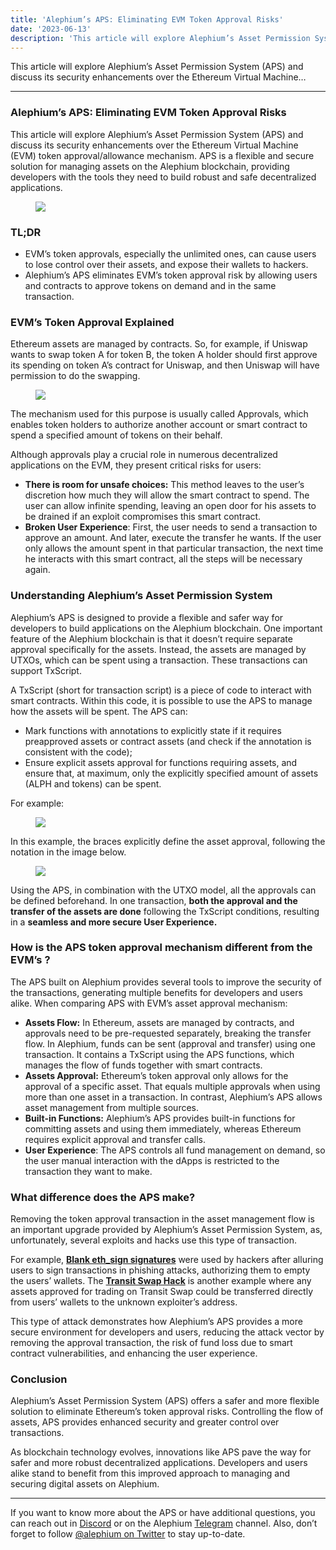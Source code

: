 ```yaml
---
title: 'Alephium’s APS: Eliminating EVM Token Approval Risks'
date: '2023-06-13'
description: 'This article will explore Alephium’s Asset Permission System (APS) and discuss its security enhancements over the Ethereum Virtual Machine…'
---
```


This article will explore Alephium’s Asset Permission System (APS) and discuss its security enhancements over the Ethereum Virtual Machine…

---

### Alephium’s APS: Eliminating EVM Token Approval Risks

This article will explore Alephium’s Asset Permission System (APS) and discuss its security enhancements over the Ethereum Virtual Machine (EVM) token approval/allowance mechanism. APS is a flexible and secure solution for managing assets on the Alephium blockchain, providing developers with the tools they need to build robust and safe decentralized applications.

<figure id="6fbd" class="graf graf--figure graf-after--p">
<img src="https://cdn-images-1.medium.com/max/800/1*AS6p7OET45VdkVpOs4zRBA.png" class="graf-image" data-image-id="1*AS6p7OET45VdkVpOs4zRBA.png" data-width="1366" data-height="1024" data-is-featured="true" />
</figure>

### TL;DR

- <span id="5a87">EVM’s token approvals, especially the unlimited ones, can cause users to lose control over their assets, and expose their wallets to hackers.</span>
- <span id="5fd6">Alephium’s APS eliminates EVM’s token approval risk by allowing users and contracts to approve tokens on demand and in the same transaction.</span>

### EVM’s Token Approval Explained

Ethereum assets are managed by contracts. So, for example, if Uniswap wants to swap token A for token B, the token A holder should first approve its spending on token A’s contract for Uniswap, and then Uniswap will have permission to do the swapping.

<figure id="abc0" class="graf graf--figure graf-after--p">
<img src="https://cdn-images-1.medium.com/max/800/1*9IVP2fWrT4BIW7wj9gPx9A.png" class="graf-image" data-image-id="1*9IVP2fWrT4BIW7wj9gPx9A.png" data-width="611" data-height="346" />
</figure>

The mechanism used for this purpose is usually called Approvals, which enables token holders to authorize another account or smart contract to spend a specified amount of tokens on their behalf.

Although approvals play a crucial role in numerous decentralized applications on the EVM, they present critical risks for users:

- <span id="b0b7">**There is room for unsafe choices:** This method leaves to the user’s discretion how much they will allow the smart contract to spend. The user can allow infinite spending, leaving an open door for his assets to be drained if an exploit compromises this smart contract.</span>
- <span id="a441">**Broken User Experience**: First, the user needs to send a transaction to approve an amount. And later, execute the transfer he wants. If the user only allows the amount spent in that particular transaction, the next time he interacts with this smart contract, all the steps will be necessary again.</span>

### Understanding Alephium’s Asset Permission System

Alephium’s APS is designed to provide a flexible and safer way for developers to build applications on the Alephium blockchain. One important feature of the Alephium blockchain is that it doesn’t require separate approval specifically for the assets. Instead, the assets are managed by UTXOs, which can be spent using a transaction. These transactions can support TxScript.

A TxScript (short for transaction script) is a piece of code to interact with smart contracts. Within this code, it is possible to use the APS to manage how the assets will be spent. The APS can:

- <span id="2ffb">Mark functions with annotations to explicitly state if it requires preapproved assets or contract assets (and check if the annotation is consistent with the code);</span>
- <span id="280d">Ensure explicit assets approval for functions requiring assets, and ensure that, at maximum, only the explicitly specified amount of assets (ALPH and tokens) can be spent.</span>

For example:

<figure id="ca7b" class="graf graf--figure graf-after--p">
<img src="https://cdn-images-1.medium.com/max/800/1*mV2KCMA8_0_2DEbvDSAxIA.png" class="graf-image" data-image-id="1*mV2KCMA8_0_2DEbvDSAxIA.png" data-width="435" data-height="154" />
</figure>

In this example, the braces explicitly define the asset approval, following the notation in the image below.

<figure id="d025" class="graf graf--figure graf-after--p">
<img src="https://cdn-images-1.medium.com/max/800/1*WCXhPHVbQ55OXPquxiXF9w.png" class="graf-image" data-image-id="1*WCXhPHVbQ55OXPquxiXF9w.png" data-width="615" data-height="342" />
</figure>

Using the APS, in combination with the UTXO model, all the approvals can be defined beforehand. In one transaction, **both the approval and the transfer of the assets are done** following the TxScript conditions, resulting in a **seamless and more secure User Experience.**

### How is the APS token approval mechanism different from the EVM’s ?

The APS built on Alephium provides several tools to improve the security of the transactions, generating multiple benefits for developers and users alike. When comparing APS with EVM’s asset approval mechanism:

- <span id="e90c">**Assets Flow:** In Ethereum, assets are managed by contracts, and approvals need to be pre-requested separately, breaking the transfer flow. In Alephium, funds can be sent (approval and transfer) using one transaction. It contains a TxScript using the APS functions, which manages the flow of funds together with smart contracts.</span>
- <span id="521d">**Assets Approval:** Ethereum’s token approval only allows for the approval of a specific asset. That equals multiple approvals when using more than one asset in a transaction. In contrast, Alephium’s APS allows asset management from multiple sources.</span>
- <span id="8488">**Built-in Functions:** Alephium’s APS provides built-in functions for committing assets and using them immediately, whereas Ethereum requires explicit approval and transfer calls.</span>
- <span id="6887">**User Experience**: The APS controls all fund management on demand, so the user manual interaction with the dApps is restricted to the transaction they want to make.</span>

### What difference does the APS make?

Removing the token approval transaction in the asset management flow is an important upgrade provided by Alephium’s Asset Permission System, as, unfortunately, several exploits and hacks use this type of transaction.

For example, <a href="https://slowmist.medium.com/slow-mist-blank-check-eth-sign-phishing-analysis-741115bd0b1f" class="markup--anchor markup--p-anchor" data-href="https://slowmist.medium.com/slow-mist-blank-check-eth-sign-phishing-analysis-741115bd0b1f" rel="noopener" target="_blank"><strong>Blank eth_sign signatures</strong></a> were used by hackers after alluring users to sign transactions in phishing attacks, authorizing them to empty the users’ wallets. The <a href="https://rekt.news/transit-swap-rekt/" class="markup--anchor markup--p-anchor" data-href="https://rekt.news/transit-swap-rekt/" rel="noopener" target="_blank"><strong>Transit Swap Hack</strong></a> is another example where any assets approved for trading on Transit Swap could be transferred directly from users’ wallets to the unknown exploiter’s address.

This type of attack demonstrates how Alephium’s APS provides a more secure environment for developers and users, reducing the attack vector by removing the approval transaction, the risk of fund loss due to smart contract vulnerabilities, and enhancing the user experience.

### Conclusion

Alephium’s Asset Permission System (APS) offers a safer and more flexible solution to eliminate Ethereum’s token approval risks. Controlling the flow of assets, APS provides enhanced security and greater control over transactions.

As blockchain technology evolves, innovations like APS pave the way for safer and more robust decentralized applications. Developers and users alike stand to benefit from this improved approach to managing and securing digital assets on Alephium.

---

If you want to know more about the APS or have additional questions, you can reach out in <a href="https://alephium.org/discord/" class="markup--anchor markup--p-anchor" data-href="https://alephium.org/discord/" rel="noopener" target="_blank">Discord</a> or on the Alephium <a href="https://t.me/alephiumgroup" class="markup--anchor markup--p-anchor" data-href="https://t.me/alephiumgroup" rel="noopener" target="_blank">Telegram</a> channel. Also, don’t forget to follow <a href="https://twitter.com/alephium" class="markup--anchor markup--p-anchor" data-href="https://twitter.com/alephium" rel="noopener" target="_blank">@alephium on Twitter</a> to stay up-to-date.
